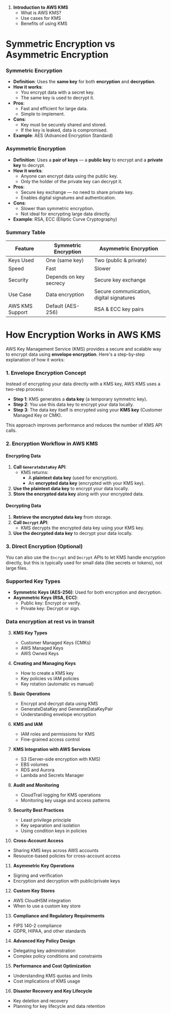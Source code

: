 1. **Introduction to AWS KMS**
   - What is AWS KMS?
   - Use cases for KMS
   - Benefits of using KMS

# Symmetric Encryption vs Asymmetric Encryption
### **Symmetric Encryption**

- **Definition**: Uses the **same key** for both **encryption** and **decryption**.
- **How it works**: 
  - You encrypt data with a secret key.
  - The same key is used to decrypt it.
- **Pros**:
  - Fast and efficient for large data.
  - Simple to implement.
- **Cons**:
  - Key must be securely shared and stored.
  - If the key is leaked, data is compromised.
- **Example**: AES (Advanced Encryption Standard)

### **Asymmetric Encryption**

- **Definition**: Uses a **pair of keys** — a **public key** to encrypt and a **private key** to decrypt.
- **How it works**:
  - Anyone can encrypt data using the public key.
  - Only the holder of the private key can decrypt it.
- **Pros**:
  - Secure key exchange — no need to share private key.
  - Enables digital signatures and authentication.
- **Cons**:
  - Slower than symmetric encryption.
  - Not ideal for encrypting large data directly.
- **Example**: RSA, ECC (Elliptic Curve Cryptography)

### Summary Table

| Feature              | Symmetric Encryption | Asymmetric Encryption |
|----------------------|----------------------|------------------------|
| Keys Used            | One (same key)       | Two (public & private) |
| Speed                | Fast                 | Slower                 |
| Security             | Depends on key secrecy | Secure key exchange   |
| Use Case             | Data encryption      | Secure communication, digital signatures |
| AWS KMS Support      | Default (AES-256)    | RSA & ECC key pairs    |

# How Encryption Works in **AWS KMS**

AWS Key Management Service (KMS) provides a secure and scalable way to encrypt data using **envelope encryption**. Here's a step-by-step explanation of how it works:

### **1. Envelope Encryption Concept**

Instead of encrypting your data directly with a KMS key, AWS KMS uses a two-step process:

- **Step 1**: KMS generates a **data key** (a temporary symmetric key).
- **Step 2**: You use this data key to encrypt your data locally.
- **Step 3**: The data key itself is encrypted using your **KMS key** (Customer Managed Key or CMK).

This approach improves performance and reduces the number of KMS API calls.

### **2. Encryption Workflow in AWS KMS**

#### **Encrypting Data**
1. **Call `GenerateDataKey` API**:
   - KMS returns:
     - A **plaintext data key** (used for encryption).
     - An **encrypted data key** (encrypted with your KMS key).
2. **Use the plaintext data key** to encrypt your data locally.
3. **Store the encrypted data key** along with your encrypted data.

#### **Decrypting Data**
1. **Retrieve the encrypted data key** from storage.
2. **Call `Decrypt` API**:
   - KMS decrypts the encrypted data key using your KMS key.
3. **Use the decrypted data key** to decrypt your data locally.

### **3. Direct Encryption (Optional)**

You can also use the `Encrypt` and `Decrypt` APIs to let KMS handle encryption directly, but this is typically used for small data (like secrets or tokens), not large files.

### **Supported Key Types**

- **Symmetric Keys (AES-256)**: Used for both encryption and decryption.
- **Asymmetric Keys (RSA, ECC)**:
  - Public key: Encrypt or verify.
  - Private key: Decrypt or sign.

### Data encryption at rest vs in transit

3. **KMS Key Types**
   - Customer Managed Keys (CMKs)
   - AWS Managed Keys
   - AWS Owned Keys

4. **Creating and Managing Keys**
   - How to create a KMS key
   - Key policies vs IAM policies
   - Key rotation (automatic vs manual)

5. **Basic Operations**
   - Encrypt and decrypt data using KMS
   - GenerateDataKey and GenerateDataKeyPair
   - Understanding envelope encryption

6. **KMS and IAM**
   - IAM roles and permissions for KMS
   - Fine-grained access control

7. **KMS Integration with AWS Services**
   - S3 (Server-side encryption with KMS)
   - EBS volumes
   - RDS and Aurora
   - Lambda and Secrets Manager

8. **Audit and Monitoring**
   - CloudTrail logging for KMS operations
   - Monitoring key usage and access patterns

9. **Security Best Practices**
   - Least privilege principle
   - Key separation and isolation
   - Using condition keys in policies

10. **Cross-Account Access**
   - Sharing KMS keys across AWS accounts
   - Resource-based policies for cross-account access

11. **Asymmetric Key Operations**
   - Signing and verification
   - Encryption and decryption with public/private keys

12. **Custom Key Stores**
   - AWS CloudHSM integration
   - When to use a custom key store

13. **Compliance and Regulatory Requirements**
   - FIPS 140-2 compliance
   - GDPR, HIPAA, and other standards

14. **Advanced Key Policy Design**
   - Delegating key administration
   - Complex policy conditions and constraints

15. **Performance and Cost Optimization**
   - Understanding KMS quotas and limits
   - Cost implications of KMS usage

16. **Disaster Recovery and Key Lifecycle**
   - Key deletion and recovery
   - Planning for key lifecycle and data retention

